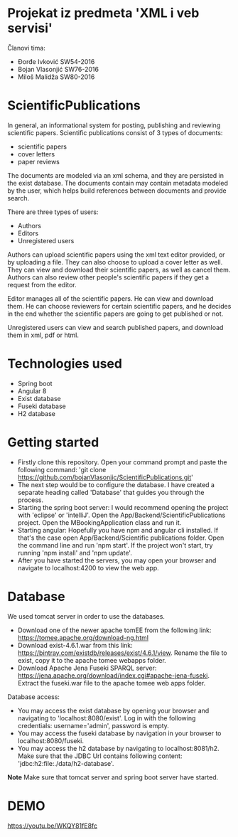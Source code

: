 # Projekat iz predmeta 'XML i veb servisi'
Članovi tima:
- Đorđe Ivković SW54-2016
- Bojan Vlasonjić SW76-2016 
- Miloš Malidža SW80-2016


# ScientificPublications
In general, an informational system for posting, publishing and reviewing scientific papers.
Scientific publications consist of 3 types of documents:
- scientific papers
- cover letters
- paper reviews

The documents are modeled via an xml schema, and they are persisted in the exist database.
The documents contain may contain metadata modeled by the user, which helps build references between documents and provide search.


There are three types of users:
- Authors
- Editors
- Unregistered users

Authors can upload scientific papers using the xml text editor provided, or by uploading a file. They can also choose to upload a cover letter as well. They can view and download their scientific papers, as well as cancel them. Authors can also review other people's scientific papers if they get a request from the editor.

Editor manages all of the scientific papers. He can view and download them. He can choose reviewers for certain scientific papers, and he decides in the end whether the scientific papers are going to get published or not.

Unregistered users can view and search published papers, and download them in xml, pdf or html.


# Technologies used
- Spring boot
- Angular 8
- Exist database
- Fuseki database
- H2 database


# Getting started
- Firstly clone this repository. Open your command prompt and paste the following command: 'git clone https://github.com/bojanVlasonjic/ScientificPublications.git'
- The next step would be to configure the database. I have created a separate heading called 'Database' that guides you through the process.
- Starting the spring boot server: I would recommend opening the project with 'eclipse' or 'intelliJ'. Open the App/Backend/ScientificPublications project. Open the MBookingApplication class and run it.
- Starting angular: Hopefully you have npm and angular cli installed. If that's the case open App/Backend/Scientific publications folder. Open the command line and run 'npm start'. If the project won't start, try running 'npm install' and 'npm update'.
- After you have started the servers, you may open your browser and navigate to localhost:4200 to view the web app.

# Database
We used tomcat server in order to use the databases.
- Download one of the newer apache tomEE from the following link: https://tomee.apache.org/download-ng.html
- Download exist-4.6.1.war from this link: https://bintray.com/existdb/releases/exist/4.6.1/view.
Rename the file to exist, copy it to the apache tomee webapps folder.
- Download Apache Jena Fuseki SPARQL server: https://jena.apache.org/download/index.cgi#apache-jena-fuseki.
Extract the fuseki.war file to the apache tomee web apps folder.

Database access:
- You may access the exist database by opening your browser and navigating to 'localhost:8080/exist'.
Log in with the following credentials: username='admin', password is empty.
- You may access the fuseki database by navigation in your browser to localhost:8080/fuseki.
- You may access the h2 database by navigating to localhost:8081/h2. Make sure that the JDBC Url contains following content: 'jdbc:h2:file:./data/h2-database'.

**Note** Make sure that tomcat server and spring boot server have started.

# DEMO
https://youtu.be/WKQY81fE8fc

